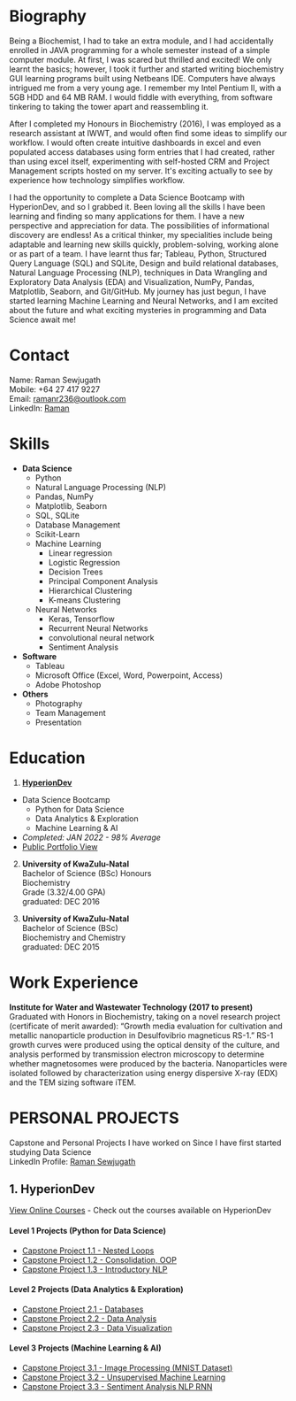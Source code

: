 # Biography
Being a Biochemist, I had to take an extra module, and I had accidentally enrolled in JAVA programming for a whole semester instead of a simple computer module. At first, I was scared but thrilled and excited! We only learnt the basics; however, I took it further and started writing biochemistry GUI learning programs built using Netbeans IDE. Computers have always intrigued me from a very young age. I remember my Intel Pentium II, with a 5GB HDD and 64 MB RAM. I would fiddle with everything, from software tinkering to taking the tower apart and reassembling it.

After I completed my Honours in Biochemistry (2016), I was employed as a research assistant at IWWT, and would often find some ideas to simplify our workflow. I would often create intuitive dashboards in excel and even populated access databases using form entries that I had created, rather than using excel itself, experimenting with self-hosted CRM and Project Management scripts hosted on my server. It's exciting actually to see by experience how technology simplifies workflow.

I had the opportunity to complete a Data Science Bootcamp with HyperionDev, and so I grabbed it. Been loving all the skills I have been learning and finding so many applications for them. I have a new perspective and appreciation for data. The possibilities of informational discovery are endless!
As a critical thinker, my specialities include being adaptable and learning new skills quickly, problem-solving, working alone or as part of a team. I have learnt thus far; Tableau, Python, Structured Query Language (SQL) and SQLite, Design and build relational databases, Natural Language Processing (NLP), techniques in Data Wrangling and Exploratory Data Analysis (EDA) and Visualization, NumPy, Pandas, Matplotlib, Seaborn, and Git/GitHub. My journey has just begun, I have started learning Machine Learning and Neural Networks, and I am excited about the future and what exciting mysteries in programming and Data Science await me!

# Contact
Name: Raman Sewjugath<br>
Mobile: +64 27 417 9227<br>
Email: ramanr236@outlook.com<br>
LinkedIn: [Raman](https://www.linkedin.com/in/ramansewjugath/)

# Skills
- **Data Science**
  - Python
  - Natural Language Processing (NLP)
  - Pandas, NumPy
  - Matplotlib, Seaborn
  - SQL, SQLite
  - Database Management
  - Scikit-Learn
  - Machine Learning
    - Linear regression
    - Logistic Regression
    - Decision Trees
    - Principal Component Analysis
    - Hierarchical Clustering
    - K-means Clustering
  - Neural Networks
    - Keras, Tensorflow
    - Recurrent Neural Networks
    - convolutional neural network
    - Sentiment Analysis 
- **Software**
  - Tableau
  - Microsoft Office (Excel, Word, Powerpoint, Access)
  - Adobe Photoshop 
- **Others**
  - Photography
  - Team Management
  - Presentation

# Education
1. **[HyperionDev](https://www.hyperiondev.com/?utm_source=direct&utm_medium=referral&utm_campaign=earn_R2500&referral_code=MMH9TZ15)**
  - Data Science Bootcamp
    - Python for Data Science
    - Data Analytics & Exploration
    - Machine Learning & AI
  - *Completed: JAN 2022 - 98% Average*
  - [Public Portfolio View](https://www.hyperiondev.com/portfolio/73144/)


2. **University of KwaZulu-Natal**<br>
Bachelor of Science (BSc) Honours<br>
Biochemistry<br>
Grade (3.32/4.00 GPA)<br>
graduated: DEC 2016


3. **University of KwaZulu-Natal**<br>
Bachelor of Science (BSc)<br>
Biochemistry and Chemistry<br>
graduated: DEC 2015


# Work Experience
**Institute for Water and Wastewater Technology (2017 to present)**<br>
Graduated with Honors in Biochemistry, taking on a novel research project (certificate of merit awarded): “Growth media evaluation for cultivation and metallic nanoparticle production in Desulfovibrio magneticus RS-1.” RS-1 growth curves were produced using the optical density of the culture, and analysis performed by transmission electron microscopy to determine whether magnetosomes were produced by the bacteria. Nanoparticles were isolated followed by characterization using energy dispersive X-ray (EDX) and the TEM sizing software iTEM.

# **PERSONAL PROJECTS**
Capstone and Personal Projects I have worked on Since I have first started studying Data Science<br>
LinkedIn Profile: [Raman Sewjugath](https://www.linkedin.com/in/ramansewjugath/ "Click to open")

## 1. HyperionDev 
[View Online Courses](https://www.hyperiondev.com/?utm_source=direct&utm_medium=referral&utm_campaign=earn_R2500&referral_code=MMH9TZ15) - Check out the courses available on HyperionDev

#### Level 1 Projects (Python for Data Science)
- [Capstone Project 1.1 - Nested Loops](https://github.com/Raman236/Personal-Projects/tree/main/Capstone%20Project%201.1%20-%20Nested%20Loops)
- [Capstone Project 1.2 - Consolidation, OOP](https://github.com/Raman236/Personal-Projects/tree/main/Capstone%20Project%201.2%20-%20Consolidation)
- [Capstone Project 1.3 - Introductory NLP](https://github.com/Raman236/Personal-Projects/tree/main/Capstone%20Project%201.3%20-%20Introductory%20NLP)

#### Level 2 Projects (Data Analytics & Exploration)
- [Capstone Project 2.1 - Databases](https://github.com/Raman236/Portfolio/tree/main/Capstone%20Project%202.1%20-%20Databases)
- [Capstone Project 2.2 - Data Analysis](https://github.com/Raman236/Portfolio/tree/main/Capstone%20Project%202.2%20-%20Data%20Analysis)
- [Capstone Project 2.3 - Data Visualization](https://github.com/Raman236/Portfolio/tree/main/Capstone%20Project%202.3%20-%20Data%20Visualization)

#### Level 3 Projects (Machine Learning & AI)
- [Capstone Project 3.1 - Image Processing (MNIST Dataset)](https://github.com/Raman236/Portfolio/tree/main/Capstone%20Project%203.1%20-%20Image%20Processing%20(MNIST%20Dataset))
- [Capstone Project 3.2 - Unsupervised Machine Learning](https://github.com/Raman236/Portfolio/tree/main/Capstone%20Project%203.2%20-%20Unsupervised%20Machine%20Learning)
- [Capstone Project 3.3 - Sentiment Analysis NLP RNN](https://github.com/Raman236/Portfolio/tree/main/Capstone%20Project%203.3%20-%20Sentiment%20Analysis%20NLP%20RNN)
